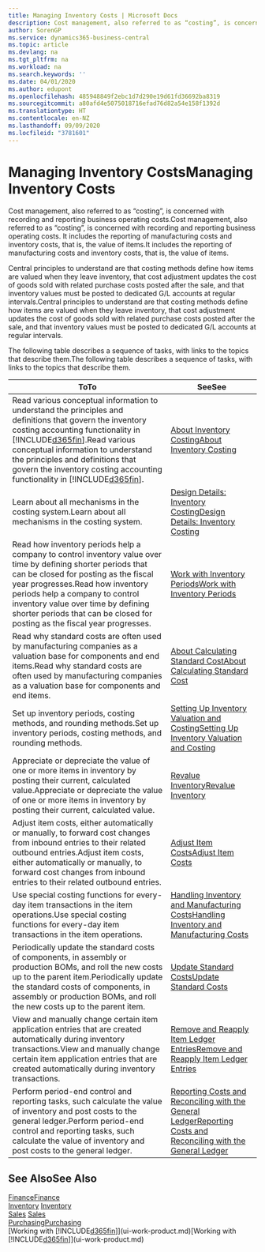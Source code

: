 ```yaml
---
title: Managing Inventory Costs | Microsoft Docs
description: Cost management, also referred to as “costing”, is concerned with recording and reporting business operating costs. It includes the reporting of manufacturing costs and inventory costs, that is, the value of items.
author: SorenGP
ms.service: dynamics365-business-central
ms.topic: article
ms.devlang: na
ms.tgt_pltfrm: na
ms.workload: na
ms.search.keywords: ''
ms.date: 04/01/2020
ms.author: edupont
ms.openlocfilehash: 485948849f2ebc1d7d290e19d61fd36692ba8319
ms.sourcegitcommit: a80afd4e5075018716efad76d82a54e158f1392d
ms.translationtype: HT
ms.contentlocale: en-NZ
ms.lasthandoff: 09/09/2020
ms.locfileid: "3781601"
---
```

# <a name="managing-inventory-costs"></a><span data-ttu-id="db1ef-104">Managing Inventory Costs</span><span class="sxs-lookup"><span data-stu-id="db1ef-104">Managing Inventory Costs</span></span>
<span data-ttu-id="db1ef-105">Cost management, also referred to as “costing”, is concerned with recording and reporting business operating costs.</span><span class="sxs-lookup"><span data-stu-id="db1ef-105">Cost management, also referred to as “costing”, is concerned with recording and reporting business operating costs.</span></span> <span data-ttu-id="db1ef-106">It includes the reporting of manufacturing costs and inventory costs, that is, the value of items.</span><span class="sxs-lookup"><span data-stu-id="db1ef-106">It includes the reporting of manufacturing costs and inventory costs, that is, the value of items.</span></span>   

<span data-ttu-id="db1ef-107">Central principles to understand are that costing methods define how items are valued when they leave inventory, that cost adjustment updates the cost of goods sold with related purchase costs posted after the sale, and that inventory values must be posted to dedicated G/L accounts at regular intervals.</span><span class="sxs-lookup"><span data-stu-id="db1ef-107">Central principles to understand are that costing methods define how items are valued when they leave inventory, that cost adjustment updates the cost of goods sold with related purchase costs posted after the sale, and that inventory values must be posted to dedicated G/L accounts at regular intervals.</span></span>

<span data-ttu-id="db1ef-108">The following table describes a sequence of tasks, with links to the topics that describe them.</span><span class="sxs-lookup"><span data-stu-id="db1ef-108">The following table describes a sequence of tasks, with links to the topics that describe them.</span></span>

|<span data-ttu-id="db1ef-109">**To**</span><span class="sxs-lookup"><span data-stu-id="db1ef-109">**To**</span></span>|<span data-ttu-id="db1ef-110">**See**</span><span class="sxs-lookup"><span data-stu-id="db1ef-110">**See**</span></span>|  
|------------|-------------|  
|<span data-ttu-id="db1ef-111">Read various conceptual information to understand the principles and definitions that govern the inventory costing accounting functionality in [!INCLUDE[d365fin](includes/d365fin_md.md)].</span><span class="sxs-lookup"><span data-stu-id="db1ef-111">Read various conceptual information to understand the principles and definitions that govern the inventory costing accounting functionality in [!INCLUDE[d365fin](includes/d365fin_md.md)].</span></span>|[<span data-ttu-id="db1ef-112">About Inventory Costing</span><span class="sxs-lookup"><span data-stu-id="db1ef-112">About Inventory Costing</span></span>](finance-learn-about-costing.md)|  
|<span data-ttu-id="db1ef-113">Learn about all mechanisms in the costing system.</span><span class="sxs-lookup"><span data-stu-id="db1ef-113">Learn about all mechanisms in the costing system.</span></span>|[<span data-ttu-id="db1ef-114">Design Details: Inventory Costing</span><span class="sxs-lookup"><span data-stu-id="db1ef-114">Design Details: Inventory Costing</span></span>](design-details-inventory-costing.md)|
|<span data-ttu-id="db1ef-115">Read how inventory periods help a company to control inventory value over time by defining shorter periods that can be closed for posting as the fiscal year progresses.</span><span class="sxs-lookup"><span data-stu-id="db1ef-115">Read how inventory periods help a company to control inventory value over time by defining shorter periods that can be closed for posting as the fiscal year progresses.</span></span>|[<span data-ttu-id="db1ef-116">Work with Inventory Periods</span><span class="sxs-lookup"><span data-stu-id="db1ef-116">Work with Inventory Periods</span></span>](finance-how-to-work-with-inventory-periods.md)|
|<span data-ttu-id="db1ef-117">Read why standard costs are often used by manufacturing companies as a valuation base for components and end items.</span><span class="sxs-lookup"><span data-stu-id="db1ef-117">Read why standard costs are often used by manufacturing companies as a valuation base for components and end items.</span></span>|[<span data-ttu-id="db1ef-118">About Calculating Standard Cost</span><span class="sxs-lookup"><span data-stu-id="db1ef-118">About Calculating Standard Cost</span></span>](finance-about-calculating-standard-cost.md)|
|<span data-ttu-id="db1ef-119">Set up inventory periods, costing methods, and rounding methods.</span><span class="sxs-lookup"><span data-stu-id="db1ef-119">Set up inventory periods, costing methods, and rounding methods.</span></span>|[<span data-ttu-id="db1ef-120">Setting Up Inventory Valuation and Costing</span><span class="sxs-lookup"><span data-stu-id="db1ef-120">Setting Up Inventory Valuation and Costing</span></span>](finance-set-up-inventory-valuation-and-costing.md)|
|<span data-ttu-id="db1ef-121">Appreciate or depreciate the value of one or more items in inventory by posting their current, calculated value.</span><span class="sxs-lookup"><span data-stu-id="db1ef-121">Appreciate or depreciate the value of one or more items in inventory by posting their current, calculated value.</span></span>|[<span data-ttu-id="db1ef-122">Revalue Inventory</span><span class="sxs-lookup"><span data-stu-id="db1ef-122">Revalue Inventory</span></span>](inventory-how-revalue-inventory.md)|
|<span data-ttu-id="db1ef-123">Adjust item costs, either automatically or manually, to forward cost changes from inbound entries to their related outbound entries.</span><span class="sxs-lookup"><span data-stu-id="db1ef-123">Adjust item costs, either automatically or manually, to forward cost changes from inbound entries to their related outbound entries.</span></span>|[<span data-ttu-id="db1ef-124">Adjust Item Costs</span><span class="sxs-lookup"><span data-stu-id="db1ef-124">Adjust Item Costs</span></span>](inventory-how-adjust-item-costs.md)|
|<span data-ttu-id="db1ef-125">Use special costing functions for every-day item transactions in the item operations.</span><span class="sxs-lookup"><span data-stu-id="db1ef-125">Use special costing functions for every-day item transactions in the item operations.</span></span>|[<span data-ttu-id="db1ef-126">Handling Inventory and Manufacturing Costs</span><span class="sxs-lookup"><span data-stu-id="db1ef-126">Handling Inventory and Manufacturing Costs</span></span>](finance-handle-inventory-and-manufacturing-costs.md)|  
|<span data-ttu-id="db1ef-127">Periodically update the standard costs of components, in assembly or production BOMs, and roll the new costs up to the parent item.</span><span class="sxs-lookup"><span data-stu-id="db1ef-127">Periodically update the standard costs of components, in assembly or production BOMs, and roll the new costs up to the parent item.</span></span>|[<span data-ttu-id="db1ef-128">Update Standard Costs</span><span class="sxs-lookup"><span data-stu-id="db1ef-128">Update Standard Costs</span></span>](finance-how-to-update-standard-costs.md)|
|<span data-ttu-id="db1ef-129">View and manually change certain item application entries that are created automatically during inventory transactions.</span><span class="sxs-lookup"><span data-stu-id="db1ef-129">View and manually change certain item application entries that are created automatically during inventory transactions.</span></span>|[<span data-ttu-id="db1ef-130">Remove and Reapply Item Ledger Entries</span><span class="sxs-lookup"><span data-stu-id="db1ef-130">Remove and Reapply Item Ledger Entries</span></span>](finance-how-to-remove-and-reapply-item-entries.md)|
|<span data-ttu-id="db1ef-131">Perform period-end control and reporting tasks, such calculate the value of inventory and post costs to the general ledger.</span><span class="sxs-lookup"><span data-stu-id="db1ef-131">Perform period-end control and reporting tasks, such calculate the value of inventory and post costs to the general ledger.</span></span>|[<span data-ttu-id="db1ef-132">Reporting Costs and Reconciling with the General Ledger</span><span class="sxs-lookup"><span data-stu-id="db1ef-132">Reporting Costs and Reconciling with the General Ledger</span></span>](finance-report-costs-and-reconcile-with-the-general-ledger.md)|

## <a name="see-also"></a><span data-ttu-id="db1ef-133">See Also</span><span class="sxs-lookup"><span data-stu-id="db1ef-133">See Also</span></span>  
 [<span data-ttu-id="db1ef-134">Finance</span><span class="sxs-lookup"><span data-stu-id="db1ef-134">Finance</span></span>](finance.md)  
 <span data-ttu-id="db1ef-135">[Inventory](inventory-manage-inventory.md) </span><span class="sxs-lookup"><span data-stu-id="db1ef-135">[Inventory](inventory-manage-inventory.md) </span></span>  
 <span data-ttu-id="db1ef-136">[Sales](sales-manage-sales.md) </span><span class="sxs-lookup"><span data-stu-id="db1ef-136">[Sales](sales-manage-sales.md) </span></span>  
 [<span data-ttu-id="db1ef-137">Purchasing</span><span class="sxs-lookup"><span data-stu-id="db1ef-137">Purchasing</span></span>](purchasing-manage-purchasing.md)  
 <span data-ttu-id="db1ef-138">[Working with [!INCLUDE[d365fin](includes/d365fin_md.md)]](ui-work-product.md)</span><span class="sxs-lookup"><span data-stu-id="db1ef-138">[Working with [!INCLUDE[d365fin](includes/d365fin_md.md)]](ui-work-product.md)</span></span>
